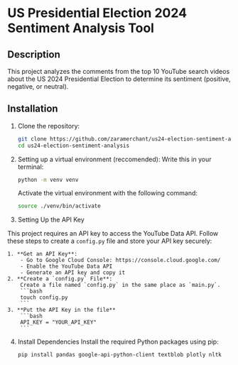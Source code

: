 # US Presidential Election 2024 Sentiment Analysis Tool

## Description
This project analyzes the comments from the top 10 YouTube search videos about the US 2024 Presidential Election to determine its sentiment (positive, negative, or neutral).

## Installation
1. Clone the repository:
   ```bash
   git clone https://github.com/zaramerchant/us24-election-sentiment-analysis.git
   cd us24-election-sentiment-analysis
   ```

2. Setting up a virtual environment (reccomended):
    Write this in your terminal: 
    ```bash 
    python -m venv venv
    ```
    Activate the virtual environment with the following command:
    ```bash
    source ./venv/bin/activate
    ```

3. Setting Up the API Key

This project requires an API key to access the YouTube Data API. Follow these steps to create a `config.py` file and store your API key securely:

    1. **Get an API Key**:
        - Go to Google Cloud Console: https://console.cloud.google.com/
        - Enable the YouTube Data API
        - Generate an API key and copy it
    2. **Create a `config.py` File**:
        Create a file named `config.py` in the same place as `main.py`. 
        ```bash
        touch config.py
        ```
    3. **Put the API Key in the file**
        ```bash
        API_KEY = "YOUR_API_KEY"
        ```

4. Install Dependencies
    Install the required Python packages using pip:
    ```bash
    pip install pandas google-api-python-client textblob plotly nltk
    ```
